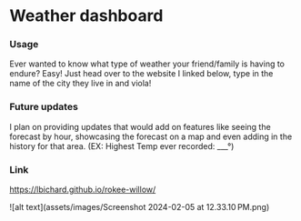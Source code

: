 # Weather dashboard 


### Usage ###
Ever wanted to know what type of weather your friend/family is having to endure? Easy! Just head over to the website I linked below, type in the name of the city they live in and viola!


### Future updates ###
I plan on providing updates that would add on features like seeing the forecast by hour, showcasing the forecast on a map and even adding in the history for that area. (EX: Highest Temp ever recorded: ___°)

### Link ###
https://lbichard.github.io/rokee-willow/    

![alt text](assets/images/Screenshot 2024-02-05 at 12.33.10 PM.png)
